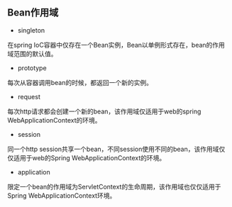 ## Bean作用域

- singleton

在spring IoC容器中仅存在一个Bean实例，Bean以单例形式存在，bean的作用域范围的默认值。

- prototype

每次从容器调用bean的时候，都返回一个新的实例。

- request

每次http请求都会创建一个新的bean，该作用域仅适用于web的spring WebApplicationContext的环境。

- session

同一个http session共享一个bean，不同session使用不同的bean，该作用域仅仅适用于web的Spring WebApplicationContext的环境。

- application

限定一个bean的作用域为ServletContext的生命周期，该作用域也仅仅适用于Spring WebApplicationContext环境。

